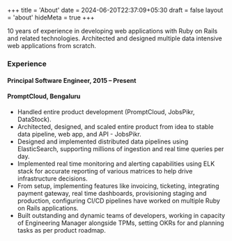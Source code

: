 +++
title = 'About'
date = 2024-06-20T22:37:09+05:30
draft = false
layout = 'about'
hideMeta = true
+++

10 years of experience in developing web applications with Ruby on Rails and related
technologies. Architected and designed multiple data intensive web applications from scratch.

### Experience
#### Principal Software Engineer, 2015 – Present
#### PromptCloud, Bengaluru

- Handled entire product development (PromptCloud, JobsPikr, DataStock).
- Architected, designed, and scaled entire product from idea to stable data pipeline, web app, and API - JobsPikr.
- Designed and implemented distributed data pipelines using ElasticSearch, supporting millions of ingestion and real time queries per day.
- Implemented real time monitoring and alerting capabilities using ELK stack for accurate reporting of various matrices to help drive infrastructure decisions.
- From setup, implementing features like invoicing, ticketing, integrating payment gateway, real time dashboards, provisioning staging and production, configuring CI/CD pipelines have worked on multiple Ruby on Rails
applications.
- Built outstanding and dynamic teams of developers, working in capacity of Engineering Manager alongside TPMs, setting OKRs for and planning tasks as per product roadmap.
